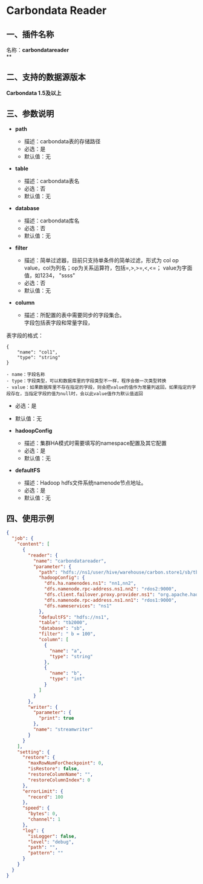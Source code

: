 # Carbondata Reader

<a name="c6v6n"></a>
## 一、插件名称
名称：**carbondatareader**<br />**
<a name="jVb3v"></a>
## 二、支持的数据源版本
**Carbondata 1.5及以上**<br />

<a name="2lzA4"></a>
## 三、参数说明

- **path**
  - 描述：carbondata表的存储路径
  - 必选：是
  - 默认值：无



- **table**
  - 描述：carbondata表名
  - 必选：否
  - 默认值：无



- **database**
  - 描述：carbondata库名
  - 必选：否
  - 默认值：无



- **filter**
  - 描述：简单过滤器，目前只支持单条件的简单过滤，形式为 col op value，col为列名；op为关系运算符，包括=,>,>=,<,<=；
value为字面值，如1234， "ssss"
  - 必选：否
  - 默认值：无



- **column**
  - 描述：所配置的表中需要同步的字段集合。<br />
字段包括表字段和常量字段，


表字段的格式：
```
{
	"name": "col1",
	"type": "string"
}
```

    - name：字段名称
    - type：字段类型，可以和数据库里的字段类型不一样，程序会做一次类型转换
    - value：如果数据库里不存在指定的字段，则会把value的值作为常量列返回，如果指定的字段存在，当指定字段的值为null时，会以此value值作为默认值返回
  - 必选：是
  - 默认值：无



- **hadoopConfig**
  - 描述：集群HA模式时需要填写的namespace配置及其它配置
  - 必选：是
  - 默认值：无



- **defaultFS**
  - 描述：Hadoop hdfs文件系统namenode节点地址。
  - 必选：是
  - 默认值：无



<a name="csl6T"></a>
## 四、使用示例
```json
{
  "job": {
    "content": [
      {
        "reader": {
          "name": "carbondatareader",
          "parameter": {
            "path": "hdfs://ns1/user/hive/warehouse/carbon.store1/sb/tb2000",
            "hadoopConfig": {
              "dfs.ha.namenodes.ns1": "nn1,nn2",
              "dfs.namenode.rpc-address.ns1.nn2": "rdos2:9000",
              "dfs.client.failover.proxy.provider.ns1": "org.apache.hadoop.hdfs.server.namenode.ha.ConfiguredFailoverProxyProvider",
              "dfs.namenode.rpc-address.ns1.nn1": "rdos1:9000",
              "dfs.nameservices": "ns1"
            },
            "defaultFS": "hdfs://ns1",
            "table": "tb2000",
            "database": "sb",
            "filter": " b = 100",
            "column": [
              {
                "name": "a",
                "type": "string"
              },
              {
                "name": "b",
                "type": "int"
              }
            ]
          }
        },
        "writer": {
          "parameter": {
            "print": true
          },
          "name": "streamwriter"
        }
      }
    ],
    "setting": {
      "restore": {
        "maxRowNumForCheckpoint": 0,
        "isRestore": false,
        "restoreColumnName": "",
        "restoreColumnIndex": 0
      },
      "errorLimit": {
        "record": 100
      },
      "speed": {
        "bytes": 0,
        "channel": 1
      },
      "log": {
        "isLogger": false,
        "level": "debug",
        "path": "",
        "pattern": ""
      }
    }
  }
}
```
<a name="qPZ48"></a>
## 
